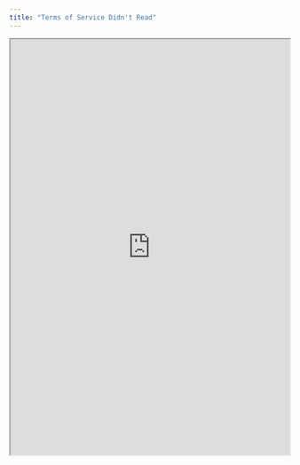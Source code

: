 ```yaml
---
title: "Terms of Service Didn't Read"
---
```



<iframe height="750" width="100%" src="https://ewelton.github.io/ktest/wiki.html#Terms%20of%20Service%20Didn't%20Read"></iframe>
